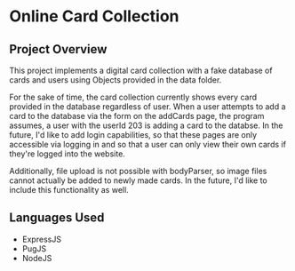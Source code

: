 # Online Card Collection #

## Project Overview ##

This project implements a digital card collection with a fake database of cards and users using Objects provided in the data folder. 

For the sake of time, the card collection currently shows every card provided in the database regardless of user. When a user attempts to add a card to the database via the form on the addCards page, the program assumes, a user with the userId 203 is adding a card to the databse. In the future, I'd like to add login capabilities, so that these pages are only accessible via logging in and so that a user can only view their own cards if they're logged into the website. 

Additionally, file upload is not possible with bodyParser, so image files cannot actually be added to newly made cards. In the future, I'd like to include this functionality as well. 

## Languages Used ##

* ExpressJS
* PugJS
* NodeJS 